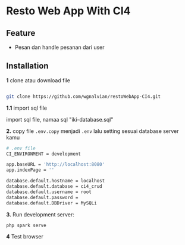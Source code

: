 Resto Web App With CI4
==============================================



Feature
-------

- Pesan dan handle pesanan dari user

Installation
------------


**1** clone atau download file 


```bash

git clone https://github.com/wgnalvian/restoWebApp-CI4.git
```

**1.1** import sql file

import sql file, namaa sql  "iki-database.sql"


**2.** copy file `.env.copy`  menjadi `.env` lalu setting sesuai database server kamu

```bash
# .env file
CI_ENVIRONMENT = development

app.baseURL = 'http://localhost:8080'
app.indexPage = ''

database.default.hostname = localhost
database.default.database = ci4_crud
database.default.username = root
database.default.password =
database.default.DBDriver = MySQLi
```

**3.** Run development server:

```bash
php spark serve
```
**4** Test browser
